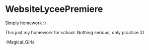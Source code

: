 # WebsiteLyceePremiere
Simply homework :)

This just my homework for school.
Nothing serious, only practice :D

-Magical_Girls
